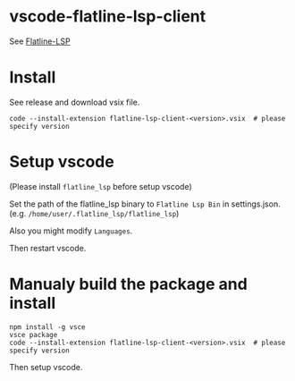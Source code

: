 # vscode-flatline-lsp-client

See [Flatline-LSP](https://github.com/okdshin/flatline_lsp)


# Install

See release and download vsix file.

```
code --install-extension flatline-lsp-client-<version>.vsix  # please specify version 
```


# Setup vscode

(Please install `flatline_lsp` before setup vscode)

Set the path of the flatline_lsp binary to `Flatline Lsp Bin` in settings.json. (e.g. `/home/user/.flatline_lsp/flatline_lsp`)

Also you might modify `Languages`.

Then restart vscode.


# Manualy build the package and install

```
npm install -g vsce
vsce package
code --install-extension flatline-lsp-client-<version>.vsix  # please specify version 
```

Then setup vscode.
